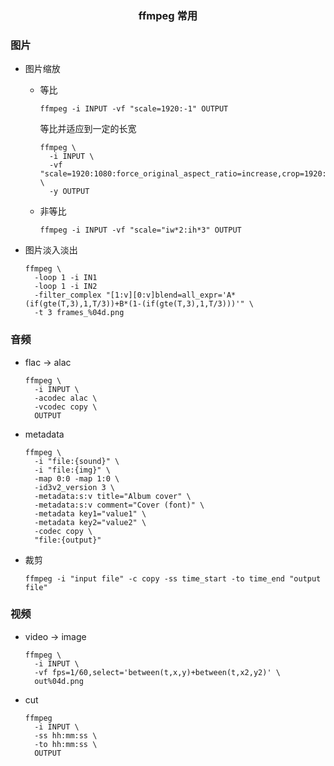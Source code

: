 <h3 align='center'> ffmpeg 常用 </h3>

### 图片

- 图片缩放

  - 等比

    ```shell
    ffmpeg -i INPUT -vf "scale=1920:-1" OUTPUT
    ```

    等比并适应到一定的长宽

    ```shell
    ffmpeg \
      -i INPUT \
      -vf "scale=1920:1080:force_original_aspect_ratio=increase,crop=1920:1080" \
      -y OUTPUT

    ```

  - 非等比

    ```shell
    ffmpeg -i INPUT -vf "scale="iw*2:ih*3" OUTPUT
    ```

- 图片淡入淡出

  ```shell
  ffmpeg \
    -loop 1 -i IN1
    -loop 1 -i IN2
    -filter_complex "[1:v][0:v]blend=all_expr='A*(if(gte(T,3),1,T/3))+B*(1-(if(gte(T,3),1,T/3)))'" \
    -t 3 frames_%04d.png
  ```

### 音频

- flac -> alac

  ```shell
  ffmpeg \
    -i INPUT \
    -acodec alac \
    -vcodec copy \
    OUTPUT
  ```

- metadata
  ```shell
  ffmpeg \
    -i "file:{sound}" \
    -i "file:{img}" \
    -map 0:0 -map 1:0 \
    -id3v2_version 3 \
    -metadata:s:v title="Album cover" \
    -metadata:s:v comment="Cover (font)" \
    -metadata key1="value1" \
    -metadata key2="value2" \
    -codec copy \
    "file:{output}"
  ```
  
- 裁剪

  ```shell
  ffmpeg -i "input file" -c copy -ss time_start -to time_end "output file"
  ```

### 视频

- video -> image

  ```shell
  ffmpeg \
    -i INPUT \
    -vf fps=1/60,select='between(t,x,y)+between(t,x2,y2)' \
    out%04d.png
  ```

- cut

  ```shell
  ffmpeg
    -i INPUT \
    -ss hh:mm:ss \
    -to hh:mm:ss \
    OUTPUT
  ```
